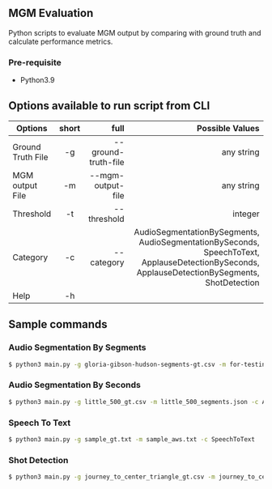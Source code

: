 ## MGM Evaluation

Python scripts to evaluate MGM output by comparing with ground truth and calculate performance metrics.

### Pre-requisite 
- Python3.9

## Options available to run script from CLI

| Options   |      short      |  full | Possible Values |
|----------|:-------------:|------:|------:|
| Ground Truth File |  -g | --ground-truth-file | any string |
| MGM output File |  -m | --mgm-output-file | any string |
| Threshold |  -t | --threshold | integer |
| Category |  -c | --category | AudioSegmentationBySegments, AudioSegmentationBySeconds, SpeechToText, ApplauseDetectionBySeconds, ApplauseDetectionBySegments, ShotDetection |
| Help |  -h | | |

## Sample commands

### Audio Segmentation By Segments
```bash
$ python3 main.py -g gloria-gibson-hudson-segments-gt.csv -m for-testing-gloria-gibson-hudson-segments.json -t 2 -c AudioSegmentationBySegments
```

### Audio Segmentation By Seconds
```bash
$ python3 main.py -g little_500_gt.csv -m little_500_segments.json -c AudioSegmentationBySeconds
```

### Speech To Text
```bash
$ python3 main.py -g sample_gt.txt -m sample_aws.txt -c SpeechToText
```

### Shot Detection
```bash
$ python3 main.py -g journey_to_center_triangle_gt.csv -m journey_to_center_triangle_azure.json -c ShotDetection -t 3
```